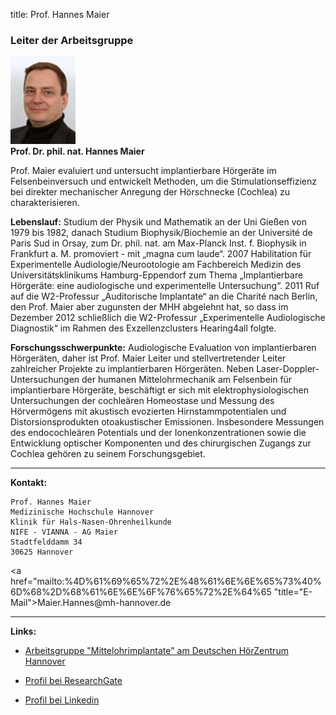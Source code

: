title: Prof. Hannes Maier

### Leiter der Arbeitsgruppe

![Picture Hannes Maier](HMA.jpg)  
**Prof. Dr. phil. nat. Hannes Maier**   

Prof. Maier evaluiert und untersucht implantierbare Hörgeräte im Felsenbeinversuch und entwickelt Methoden, um die Stimulationseffizienz bei direkter mechanischer Anregung der Hörschnecke (Cochlea) zu charakterisieren.

**Lebenslauf:** Studium der Physik und Mathematik an der Uni Gießen von 1979 bis 1982, danach Studium Biophysik/Biochemie an der Université de Paris Sud in Orsay, zum Dr. phil. nat. am Max-Planck Inst. f. Biophysik in Frankfurt a. M. promoviert - mit „magna cum laude“. 2007 Habilitation für Experimentelle Audiologie/Neurootologie am Fachbereich Medizin des Universitätsklinikums Hamburg-Eppendorf zum Thema „Implantierbare Hörgeräte: eine audiologische und experimentelle Untersuchung“. 2011 Ruf auf die W2-Professur „Auditorische Implantate“ an die Charité nach Berlin, den Prof. Maier aber zugunsten der MHH abgelehnt hat, so dass im Dezember 2012 schließlich die W2-Professur „Experimentelle Audiologische Diagnostik“ im Rahmen des Exzellenzclusters Hearing4all folgte.

**Forschungsschwerpunkte:** Audiologische Evaluation von implantierbaren Hörgeräten, daher ist Prof. Maier Leiter und stellvertretender Leiter zahlreicher Projekte zu implantierbaren Hörgeräten. Neben Laser-Doppler-Untersuchungen der humanen Mittelohrmechanik am Felsenbein für implantierbare Hörgeräte, beschäftigt er sich mit elektrophysiologischen Untersuchungen der cochleären Homeostase und Messung des Hörvermögens mit akustisch evozierten Hirnstammpotentialen und Distorsionsprodukten otoakustischer Emissionen. Insbesondere Messungen des endocochleären Potentials und der Ionenkonzentrationen sowie die Entwicklung optischer Komponenten und des chirurgischen Zugangs zur Cochlea gehören zu seinem Forschungsgebiet.
***
**Kontakt:**

	Prof. Hannes Maier
	Medizinische Hochschule Hannover
	Klinik für Hals-Nasen-Ohrenheilkunde
	NIFE - VIANNA - AG Maier
	Stadtfelddamm 34
	30625 Hannover

<a href="&#x6d;&#x61;&#x69;&#x6c;&#x74;&#x6f;&#x3a;%4D%61%69%65%72%2E%48%61%6E%6E%65%73%40%6D%68%2D%68%61%6E%6E%6F%76%65%72%2E%64%65 "title="&#x45;&#x2d;&#x4d;&#x61;&#x69;&#x6c;">&#x4d;&#x61;&#x69;&#x65;&#x72;&#x2e;&#x48;&#x61;&#x6e;&#x6e;&#x65;&#x73;&#x40;&#x6d;&#x68;&#x2d;&#x68;&#x61;&#x6e;&#x6e;&#x6f;&#x76;&#x65;&#x72;&#x2e;&#x64;&#x65;</a>

***
**Links:**

- [Arbeitsgruppe "Mittelohrimplantate" am Deutschen HörZentrum Hannover](http://www.hoerzentrum-hannover.de/index.php?id=20 "DHZ")

- [Profil bei ResearchGate](http://www.researchgate.net/profile/Hannes_Maier "Profil bei ResearchGate")

- [Profil bei Linkedin](https://linkedin.com/pub/hannes-maier/2/163/92 "Profil bei on LinkedIn")
